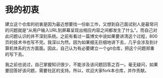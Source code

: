 # 我的初衷
建立这个仓库的初衷是因为最近想要找一份新工作，又想到自己面试别人是最常问的问题就是“从用户输入URL到屏幕呈现出相应内容之间都发生了什么”。而自己对此问题认识的并不深刻系统。之前有看过一篇博文中说如果要讲清这个过程，800页的技术书也写不完。我深以为然。因为如果细无巨细地讲下去，几乎会涉及到计算机体系的方方面面。因此，自己认为有必要建立一个git仓库，把这个问题郑重的写下去。

我之前也说过，自己掌握知识很少，不能涉及该问题回答之百一。毫无疑问，如果要回答好该问题，需要社区的支持。所以，欢迎大家fork本仓库，并作贡献。